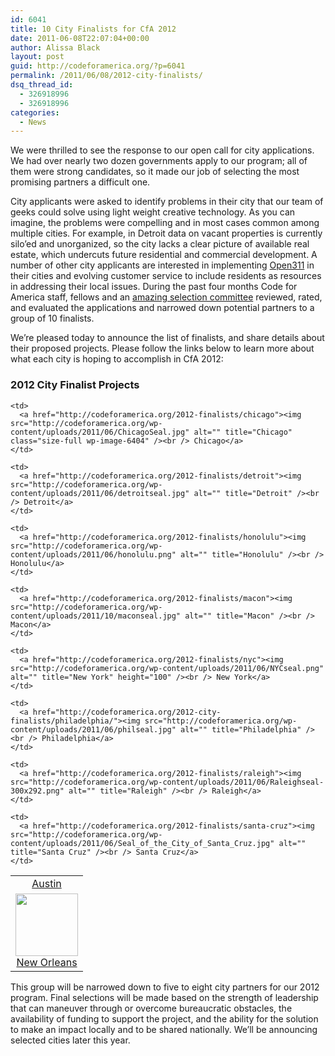 ```yaml
---
id: 6041
title: 10 City Finalists for CfA 2012
date: 2011-06-08T22:07:04+00:00
author: Alissa Black
layout: post
guid: http://codeforamerica.org/?p=6041
permalink: /2011/06/08/2012-city-finalists/
dsq_thread_id:
  - 326918996
  - 326918996
categories:
  - News
---
```

We were thrilled to see the response to our open call for city applications. We had over nearly two dozen governments apply to our program; all of them were strong candidates, so it made our job of selecting the most promising partners a difficult one.

City applicants were asked to identify problems in their city that our team of geeks could solve using light weight creative technology. As you can imagine, the problems were compelling and in most cases common among multiple cities. For example, in Detroit data on vacant properties is currently silo’ed and unorganized, so the city lacks a clear picture of available real estate, which undercuts future residential and commercial development. A number of other city applicants are interested in implementing [Open311](http://open311.org) in their cities and evolving customer service to include residents as resources in addressing their local issues. During the past four months Code for America staff, fellows and an [amazing selection committee](http://codeforamerica.org/2011/03/21/2012-gov-selection-cmte/ "Selection Committee") reviewed, rated, and evaluated the applications and narrowed down potential partners to a group of 10 finalists. 

We&#8217;re pleased today to announce the list of finalists, and share details about their proposed projects. Please follow the links below to learn more about what each city is hoping to accomplish in CfA 2012:

### 2012 City Finalist Projects

<table style="text-align: center;"  cellpadding="10">
  <tr style="text-align: center; margin-bottom: 10px;">
    <td>
      <a href="http://codeforamerica.org/2012-finalists/austin"><img src="http://codeforamerica.org/wp-content/uploads/2011/06/Austinseal1-300x300.jpg" alt="" title="Austin" /><br /> Austin</a>
    </td>
    
    <td>
      <a href="http://codeforamerica.org/2012-finalists/chicago"><img src="http://codeforamerica.org/wp-content/uploads/2011/06/ChicagoSeal.jpg" alt="" title="Chicago" class="size-full wp-image-6404" /><br /> Chicago</a>
    </td>
    
    <td>
      <a href="http://codeforamerica.org/2012-finalists/detroit"><img src="http://codeforamerica.org/wp-content/uploads/2011/06/detroitseal.jpg" alt="" title="Detroit" /><br /> Detroit</a>
    </td>
    
    <td>
      <a href="http://codeforamerica.org/2012-finalists/honolulu"><img src="http://codeforamerica.org/wp-content/uploads/2011/06/honolulu.png" alt="" title="Honolulu" /><br /> Honolulu</a>
    </td>
    
    <td>
      <a href="http://codeforamerica.org/2012-finalists/macon"><img src="http://codeforamerica.org/wp-content/uploads/2011/10/maconseal.jpg" alt="" title="Macon" /><br /> Macon</a>
    </td>
  </tr>
  
  <tr>
    <td>
      <a href="http://codeforamerica.org/2012-finalists/new-orleans"><img src="http://codeforamerica.org/wp-content/uploads/2011/06/NewOrleansSeal.jpg" alt="" title="New Orleans" height="100" /><br /> New Orleans</a>
    </td>
    
    <td>
      <a href="http://codeforamerica.org/2012-finalists/nyc"><img src="http://codeforamerica.org/wp-content/uploads/2011/06/NYCseal.png" alt="" title="New York" height="100" /><br /> New York</a>
    </td>
    
    <td>
      <a href="http://codeforamerica.org/2012-city-finalists/philadelphia/"><img src="http://codeforamerica.org/wp-content/uploads/2011/06/philseal.jpg" alt="" title="Philadelphia" /><br /> Philadelphia</a>
    </td>
    
    <td>
      <a href="http://codeforamerica.org/2012-finalists/raleigh"><img src="http://codeforamerica.org/wp-content/uploads/2011/06/Raleighseal-300x292.png" alt="" title="Raleigh" /><br /> Raleigh</a>
    </td>
    
    <td>
      <a href="http://codeforamerica.org/2012-finalists/santa-cruz"><img src="http://codeforamerica.org/wp-content/uploads/2011/06/Seal_of_the_City_of_Santa_Cruz.jpg" alt="" title="Santa Cruz" /><br /> Santa Cruz</a>
    </td>
  </tr>
</table>

This group will be narrowed down to five to eight city partners for our 2012 program. Final selections will be made based on the strength of leadership that can maneuver through or overcome bureaucratic obstacles, the availability of funding to support the project, and the ability for the solution to make an impact locally and to be shared nationally. We&#8217;ll be announcing selected cities later this year.